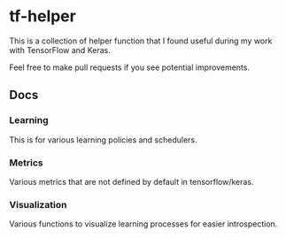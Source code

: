 # tf-helper

This is a collection of helper function that I found useful during my work with TensorFlow and Keras.

Feel free to make pull requests if you see potential improvements.


## Docs

### Learning

This is for various learning policies and schedulers.

### Metrics

Various metrics that are not defined by default in tensorflow/keras.

### Visualization

Various functions to visualize learning processes for easier introspection.
